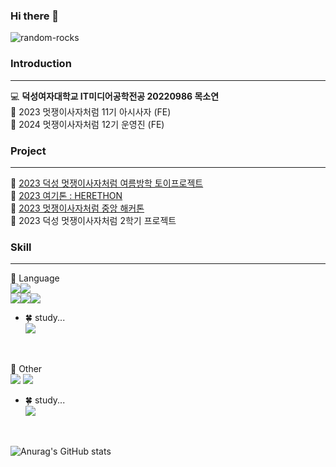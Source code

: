 ### Hi there 👋

![random-rocks](https://user-images.githubusercontent.com/126389940/221411967-84273cc7-0402-4a7a-b4ee-ff57638866ab.gif)


<h3>Introduction</h3><hr>
💻 <b>덕성여자대학교 IT미디어공학전공 20220986 목소연</b> <br>
🦁 2023 멋쟁이사자처럼 11기 아시사자 (FE) <br>
🦁 2024 멋쟁이사자처럼 12기 운영진 (FE) <br>


<h3>Project</h3><hr> 
🏃 <a href="https://github.com/toyprj-3/test_1.git">2023 덕성 멋쟁이사자처럼 여름방학 토이프로젝트</a> <br>
🏃 <a href="https://github.com/2023-HERETHON/2023-Herethon-6">2023 여기톤 : HERETHON</a> <br>
🏃 <a href="https://github.com/mogg22/Helpkiosk">2023 멋쟁이사자처럼 중앙 해커톤</a> <br>
🏃 2023 덕성 멋쟁이사자처럼 2학기 프로젝트 


<h3>Skill</h3><hr>
🎈 Language  <br>
    <img src="https://img.shields.io/badge/c-A8B9CC?style=for-the-badge&logo=c&logoColor=white"><img src="https://img.shields.io/badge/python-3776AB?style=for-the-badge&logo=python&logoColor=white"> <br>
    <img src="https://img.shields.io/badge/html5-E34F26?style=for-the-badge&logo=html5&logoColor=white"><img src="https://img.shields.io/badge/css3-1572B6?style=for-the-badge&logo=css3&logoColor=white"><img src="https://img.shields.io/badge/javascript-F7DF1E?style=for-the-badge&logo=javascript&logoColor=black"> <br>

   - 🍀 study... <br>
         <img src="https://img.shields.io/badge/java-007396?style=for-the-badge&logo=java&logoColor=white"> 

<br>

🍰 Other <br>
    <img src="https://img.shields.io/badge/django-092E20?style=for-the-badge&logo=django&logoColor=white"> <img src="https://img.shields.io/badge/p5.js-%23ED225D.svg?&style=for-the-badge&logo=p5.js&logoColor=white" /> <br>

   - 🍀 study... <br>
         <img src="https://img.shields.io/badge/react-61DAFB?style=for-the-badge&logo=react&logoColor=white">

  
<br>

![Anurag's GitHub stats](https://github-readme-stats.vercel.app/api?username=mogg22&show_icons=true&theme=buefy)
